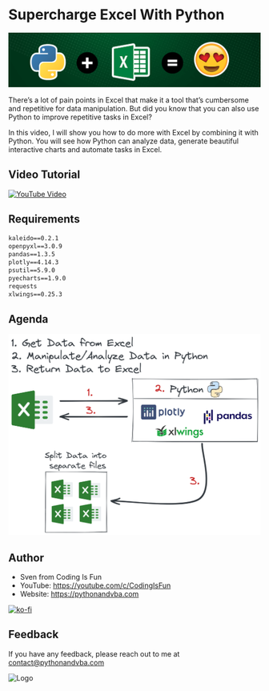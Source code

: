 # Supercharge Excel With Python

![Header](https://github.com/Sven-Bo/supercharge-excel-workshop/raw/master/images/banner.png)

There’s a lot of pain points in Excel that make it a tool that’s cumbersome and repetitive for data manipulation. But did you know that you can also use Python to improve repetitive tasks in Excel?

In this video, I will show you how to do more with Excel by combining it with Python. You will see how Python can analyze data, generate beautiful interactive charts and automate tasks in Excel.

## Video Tutorial
[![YouTube Video](https://img.youtube.com/vi/XXX/0.jpg)](https://youtu.be/XXX)


## Requirements
```
kaleido==0.2.1
openpyxl==3.0.9
pandas==1.3.5
plotly==4.14.3
psutil==5.9.0
pyecharts==1.9.0
requests
xlwings==0.25.3
```

## Agenda
![Agenda](https://github.com/Sven-Bo/supercharge-excel-workshop/raw/master/images/agenda.png)


## Author

- Sven from Coding Is Fun
- YouTube: https://youtube.com/c/CodingIsFun
- Website: https://pythonandvba.com

[![ko-fi](https://ko-fi.com/img/githubbutton_sm.svg)](https://ko-fi.com/X7X47Q0EG)

## Feedback

If you have any feedback, please reach out to me at contact@pythonandvba.com


![Logo](https://content.screencast.com/users/jubbel3/folders/Snagit/media/c42ea34b-4057-4754-96b0-e8e05c866afb/08.18.2021-19.56.png)

